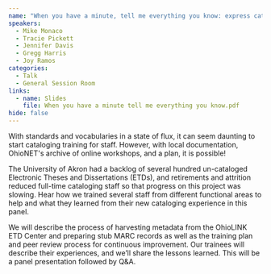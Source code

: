 ```yaml
---
name: "When you have a minute, tell me everything you know: express cataloger training for ETDs"
speakers:
  - Mike Monaco
  - Tracie Pickett
  - Jennifer Davis
  - Gregg Harris
  - Joy Ramos
categories:
  - Talk
  - General Session Room
links:
  - name: Slides
    file: When you have a minute tell me everything you know.pdf
hide: false
---
```


With standards and vocabularies in a state of flux, it can seem daunting to start cataloging training for staff. However, with local documentation, OhioNET's archive of online workshops, and a plan, it is possible!

The University of Akron had a backlog of several hundred un-cataloged Electronic Theses and Dissertations (ETDs), and retirements and attrition reduced full-time cataloging staff so that progress on this project was slowing. Hear how we trained several staff from different functional areas to help and what they learned from their new cataloging experience in this panel.

We will describe the process of harvesting metadata from the OhioLINK ETD Center and preparing stub MARC records as well as the training plan and peer review process for continuous improvement. Our trainees will describe their experiences, and we’ll share the lessons learned. This will be a panel presentation followed by Q&A.
